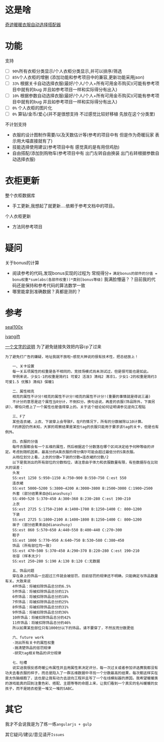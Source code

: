 # 这是啥

[奇迹暖暖衣服自动选择搭配器](http://CroMarmot.github.io/nikkiup2u3/)

# 功能

支持

- [ ] `90%`所有衣柜分类显示/个人衣柜分类显示,并可以排序/筛选
- [ ] `85%`个人衣柜的增删 (添加功能和参考项目中的兼容,更新功能采用json)
- [ ] `33%` 根据关卡自动选择衣服(最好/个人/个人+所有可用金币购买)(可能有参考项目中就有的bug 并且如参考项目一样和实际得分有出入)
- [ ] `10%` 根据参数自动选择衣服(最好/个人/个人+所有可用金币购买)(可能有参考项目中就有的bug 并且如参考项目一样和实际得分有出入)
- [ ] `0%` 个人衣柜的图片化
- [ ] `0%` 算钻/金币/爱心(并不是很想支持 不过感觉比较好移植 先放在这个分类里)

不计划支持
 * 衣服的设计图制作需要/以及天数估计等(参考的项目中有 但是作为奇暖玩家 表示用大喵直接就有了)
 * 技能选择使用建议(参考项目中有 感觉真的是有用但鸡肋)
 * 自由搭配/添加到购物车(参考项目中有 出门左转自由换装 出门右转根据参数自动选择衣服)


# 衣柜更新

整个衣柜数据库
 * 手工更新,我想起了就更新....依赖于参考文档中的项目。

个人衣柜更新
 * 方法同参考项目

# 疑问

关于bonus的计算
 * 阅读参考的代码,发现bonus实现的过程为 常规得分+  `满足bonus的部件的分值 = bonu权重*sum(abs(各部件权重))*类别[bonus等级]` 我满脸懵逼？？目前我的代码还是保持和参考代码的算法数学一致 
 * 哪里能拿到准确数据？真都是测的？

# 参考

[seal100x](http://seal100x.github.io/nikkiup2u3/)

[ivangift](http://ivangift.github.io/nikkiup2u3/)

[一个文字的说明](http://bbs.xiaopi.com/thread-80198-1-1.html) 为了避免链接失效把内容cp了过来

```
为了避免打广告的嫌疑，地址我就不放啦~感觉大神说的很有技术性，把总结放上！

　　一、关卡设置
　　每一关五项属性的权重是各不相同的，竞技场模式尚未测试过，但是很可能也是如此。
　　举例来说，少女1-1的权重是简约1 可爱2 活泼3 清纯2 清凉1，少女1-2的权重是简约3 可爱1.5 优雅3 清纯3 保暖1

　　二、属性相克
　　相克的属性不计分!相克的属性不计分!相克的属性不计分!(重要的事情就是得说三遍)
　　不计分的意思是这个属性当0分计，不倒扣分。换句话说，再差的衣服(饰品除外，下面另讲)，哪怕只搭上了一个属性也是值得穿上的。关于这个结论如何证明请参见逆向工程贴

　　三、F了
　　某些连衣裙、上衣、下装穿上会导致F。在F的情况下，所有的分数被除以10计算。
　　F的原因仍然未知，大家的观察结果是某些tag的衣服只能用于要求该tag的关卡，但是也有例外。

　　四，衣服的分值
　　每件衣服都会有一个五维的属性，然后根据这个分数落在哪个区间决定给予何种等级的评定。考虑到随机因素，最高分的A类衣服的得分偶尔可能会超过最低分的S类衣服。
　　从档位划分上看，上衣的分数=下装的分数=连衣裙的分数/2
　　以下是我测出的所有部位的分数档位，请注意由于体力和衣服数量有限，有些数据存在比较大的误差：
　　头发
　　SS:est 1250 S:950~1150 A:750~900 B:550~750 C:est 550
　　连衣裙
　　SS:est 5000~5200 S:3800~4200 A:3000~3800 B:2500~3000 C:1900~2500
　　外套 (部分结果来自@dianashusy)
　　SS:490~520 S:370~450 A:300~360 B:230~280 C:est 190~210
　　上衣
　　SS:est 2725 S:1750~2100 A:1400~1700 B:1250~1400 C: 800~1200
　　下装
　　SS:est 2725 S:1800~2100 A:1400~1800 B:1250~1400 C: 800~1200
　　袜子 (部分结果来自@dianashusy)
　　SS:est 860 S:570~650 A:440~550 B:400~440 C:270~300
　　鞋子
　　SS:est 1000 S:770~950 A:640~750 B:530~580 C:380~450
　　饰品 (所有部位均一致)
　　SS:est 470~500 S:370~450 A:290~370 B:220~280 C:est 190~210
　　妆容 (样本太少)
　　SS:est 250~280 S:190 A:130 B:120 C:无数据

　　五、饰品问题
　　穿在身上的饰品一旦超过三件就会被惩罚，目前惩罚的规律还不明确，只能确定与饰品数量有关。大致来说
　　4件饰品：将被扣除饰品总分的6.5%
　　5件饰品：将被扣除饰品总分的11%
　　6件饰品：将被扣除饰品总分的18%
　　7件饰品：将被扣除饰品总分的25%
　　8件饰品：将被扣除饰品总分的31%
　　9件饰品：将被扣除饰品总分的36%
　　10件饰品：将被扣除饰品总分的42%
　　11件饰品：将被扣除饰品总分的46%
　　所以如果某些部位只有1000分以下的饰品，请不要穿了，不然反而分数更低

　　六、future work
　　-测出所有关卡的属性权重
　　-搞清楚饰品的惩罚规律
　　-研究tag相关物品的评分规律

　　七、吐槽
　　说实话我很反感奇暖公布属性并且用属性来决定评分，每一次过关或者参加评选赛我都没有功夫去看衣服的样子，而总是陷入了一群五维数据中寻找一个分数最高的结果，每次都这样实在是太伤脑细胞了，这也是让我有动力去逆向工程并且写了一个在线模拟器的原因。我希望暖暖类的游戏能真的回到注重色彩、搭配、主题等等的命题上来，让我们看到一个真实的名叫暖暖的女孩子，而不是她衣柜里一堆又一堆的SABC。

```

# 其它

我才不会说我是为了练一练`angularjs + gulp`

其它疑问/建议/意见请开`Issues`
